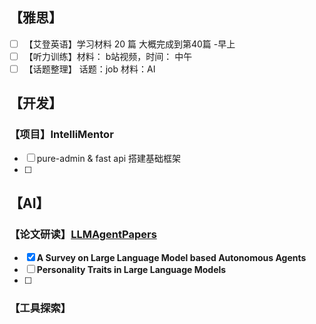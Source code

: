 ## 【雅思】
- [ ] 【艾登英语】学习材料 20 篇 大概完成到第40篇 -早上
- [ ] 【听力训练】材料： b站视频，时间： 中午
- [ ] 【话题整理】 话题：job  材料：AI
## 【开发】
### 【项目】IntelliMentor
- [ ] pure-admin  & fast api 搭建基础框架
- [ ] 
## 【AI】

### 【论文研读】[LLMAgentPapers](https://github.com/zjunlp/LLMAgentPapers?tab=readme-ov-file#%EF%B8%8F-framework)
- [x] **A Survey on Large Language Model based Autonomous Agents**
- [ ] **Personality Traits in Large Language Models**
- [ ] 
### 【工具探索】
